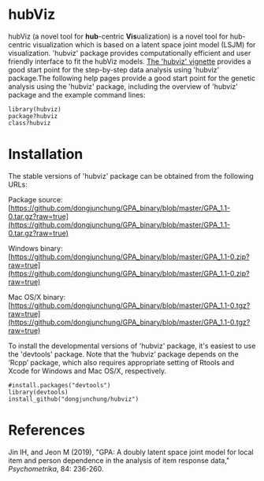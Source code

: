 # hubViz
<!--
hubViz: A Novel Tool for Hub-centric Visualization
-->

hubViz (a novel tool for **hub**-centric **Vis**ualization) is a novel tool for hub-centric visualization which is based on a latent space joint model (LSJM) for visualization.
'hubviz' package provides computationally efficient and user friendly interface to fit the hubViz models. 
[The 'hubviz' vignette](https://github.com/dongjunchung/GPA/blob/master/inst/doc/GPA-example.pdf?raw=true) provides a good start point for the step-by-step data analysis using 'hubviz' package.The following help pages provide a good start point for the genetic analysis using the 'hubviz' package, including the overview of 'hubviz' package and the example command lines:

```
library(hubviz)
package?hubviz
class?hubviz
```

Installation
============ 

The stable versions of 'hubviz' package can be obtained from the following URLs:

Package source: [https://github.com/dongjunchung/GPA_binary/blob/master/GPA_1.1-0.tar.gz?raw=true](https://github.com/dongjunchung/GPA_binary/blob/master/GPA_1.1-0.tar.gz?raw=true)

Windows binary: [https://github.com/dongjunchung/GPA_binary/blob/master/GPA_1.1-0.zip?raw=true](https://github.com/dongjunchung/GPA_binary/blob/master/GPA_1.1-0.zip?raw=true)

Mac OS/X binary: [https://github.com/dongjunchung/GPA_binary/blob/master/GPA_1.1-0.tgz?raw=true](https://github.com/dongjunchung/GPA_binary/blob/master/GPA_1.1-0.tgz?raw=true)

To install the developmental versions of 'hubviz' package, it's easiest to use the 'devtools' package. Note that the ‘hubviz’ package depends on the ‘Rcpp’ package, which also requires appropriate setting of Rtools and Xcode for Windows and Mac OS/X, respectively.

```
#install.packages("devtools")
library(devtools)
install_github("dongjunchung/hubviz")
```

References
==========
Jin IH, and Jeon M (2019), "GPA: A doubly latent space joint model for local item
and person dependence in the analysis of item response data," *Psychometrika*, 84: 236-260.
